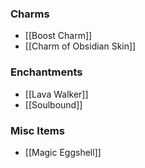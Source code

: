 ### Charms
- [[Boost Charm]]
- [[Charm of Obsidian Skin]]

### Enchantments
- [[Lava Walker]]
- [[Soulbound]]

### Misc Items
- [[Magic Eggshell]]
